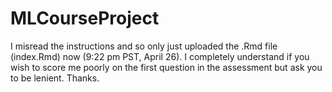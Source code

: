 # MLCourseProject
I misread the instructions and so only just uploaded the .Rmd file (index.Rmd) now (9:22 pm PST, April 26). I completely understand if you wish to score me poorly on the first question in the assessment but ask you to be lenient. Thanks.
